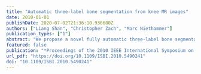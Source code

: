 ```yaml
---
title: "Automatic three-label bone segmentation from knee MR images"
date: 2010-01-01
publishDate: 2020-07-02T21:36:10.936680Z
authors: ["Liang Shan", "Christopher Zach", "Marc Niethammer"]
publication_types: ["1"]
abstract: "We propose a novel fully automatic three-label bone segmentation approach applied to knee segmentation (femur and tibia) from T1 and T2* magnetic resonance (MR) images. The three-label segmentation approach guarantees separate segmentations of femur and tibia which cannot be assured by general binary segmentation methods. The proposed approach is based on a convex optimization problem by embedding label assignment into higher dimensions. Appearance information is used in the segmentation to favor the segmentation of the cortical bone. We validate the proposed three-label segmentation method on nine knee MR images against manual segmentations for femur and tibia."
featured: false
publication: "*Proceedings of the 2010 IEEE International Symposium on Biomedical Imaging: From Nano to Macro, Rotterdam, The Netherlands, 14-17 April, 2010*"
url_pdf: "https://doi.org/10.1109/ISBI.2010.5490241"
doi: "10.1109/ISBI.2010.5490241"
---
```


